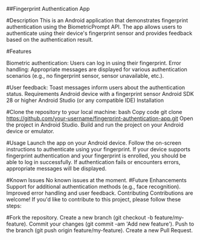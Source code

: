 ##Fingerprint Authentication App

#Description
This is an Android application that demonstrates fingerprint authentication using the BiometricPrompt API. The app allows users to authenticate using their device's fingerprint sensor and provides feedback based on the authentication result.

#Features

Biometric authentication: Users can log in using their fingerprint.
Error handling: Appropriate messages are displayed for various authentication scenarios (e.g., no fingerprint sensor, sensor unavailable, etc.).

#User feedback: Toast messages inform users about the authentication status.
Requirements
Android device with a fingerprint sensor
Android SDK 28 or higher
Android Studio (or any compatible IDE)
Installation

#Clone the repository to your local machine:
bash
Copy code
git clone https://github.com/your-username/fingerprint-authentication-app.git
Open the project in Android Studio.
Build and run the project on your Android device or emulator.

#Usage
Launch the app on your Android device.
Follow the on-screen instructions to authenticate using your fingerprint.
If your device supports fingerprint authentication and your fingerprint is enrolled, you should be able to log in successfully.
If authentication fails or encounters errors, appropriate messages will be displayed.


#Known Issues
No known issues at the moment.
#Future Enhancements
Support for additional authentication methods (e.g., face recognition).
Improved error handling and user feedback.
Contributing
Contributions are welcome! If you'd like to contribute to this project, please follow these steps:

#Fork the repository.
Create a new branch (git checkout -b feature/my-feature).
Commit your changes (git commit -am 'Add new feature').
Push to the branch (git push origin feature/my-feature).
Create a new Pull Request.

